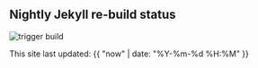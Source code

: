 ---
---
## Nightly Jekyll re-build status
![trigger build](https://github.com/BillRaymond/cambermast-website/workflows/trigger%20build/badge.svg)

This site last updated: {{ "now" | date: "%Y-%m-%d %H:%M" }}